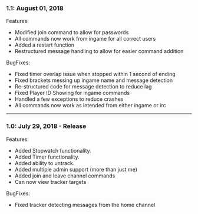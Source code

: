 ### 1.1: August 01, 2018
Features:
* Modified join command to allow for passwords
* All commands now work from ingame for all correct users
* Added a restart function
* Restructured message handling to allow for easier command addition

BugFixes:
* Fixed timer overlap issue when stopped within 1 second of ending
* Fixed brackets messing up ingame name and message detection
* Re-structured code for message detection to reduce lag
* Fixed Player ID Showing for ingame commands
* Handled a few exceptions to reduce crashes
* All commands now work as intended from either ingame or irc

***

### 1.0: July 29, 2018 - Release
Features:
* Added Stopwatch functionality.
* Added Timer functionality.
* Added ability to untrack.
* Added multiple admin support (more than just me)
* Added join and leave channel commands
* Can now view tracker targets

BugFixes:
* Fixed tracker detecting messages from the home channel
